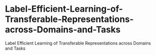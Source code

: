# Label-Efficient-Learning-of-Transferable-Representations-across-Domains-and-Tasks
Label Efficient Learning of Transferable Representations across Domains and Tasks
